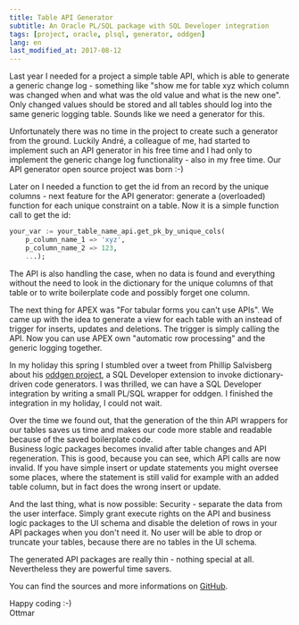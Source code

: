 ```yaml
---
title: Table API Generator
subtitle: An Oracle PL/SQL package with SQL Developer integration
tags: [project, oracle, plsql, generator, oddgen]
lang: en
last_modified_at: 2017-08-12
---
```

Last year I needed for a project a simple table API, which is able to generate a generic change log - something like "show me for table xyz which column was changed when and what was the old value and what is the new one". Only changed values should be stored and all tables should log into the same generic logging table. Sounds like we need a generator for this.

Unfortunately there was no time in the project to create such a generator from the ground. Luckily André, a colleague of me, had started to implement such an API generator in his free time and I had only to implement the generic change log functionality - also in my free time. Our API generator open source project was born :-)

Later on I needed a function to get the id from an record by the unique columns - next feature for the API generator: generate a (overloaded) function for each unique constraint on a table. Now it is a simple function call to get the id:

```sql
your_var := your_table_name_api.get_pk_by_unique_cols(
    p_column_name_1 => 'xyz',
    p_column_name_2 => 123,
    ...);
```

The API is also handling the case, when no data is found and everything without the need to look in the dictionary for the unique columns of that table or to write boilerplate code and possibly forget one column.

The next thing for APEX was "For tabular forms you can't use APIs". We came up with the idea to generate a view for each table with an instead of trigger for inserts, updates and deletions. The trigger is simply calling the API. Now you can use APEX own "automatic row processing" and the generic logging together.

In my holiday this spring I stumbled over a tweet from Phillip Salvisberg about his [oddgen project][1], a SQL Developer extension to invoke dictionary-driven code generators. I was thrilled, we can have a SQL Developer integration by writing a small PL/SQL wrapper for oddgen. I finished the integration in my holiday, I could not wait.

Over the time we found out, that the generation of the thin API wrappers for our tables saves us time and makes our code more stable and readable because of the saved boilerplate code.  
Business logic packages becomes invalid after table changes and API regeneration. This is good, because you can see, which API calls are now invalid. If you have simple insert or update statements you might oversee some places, where the statement is still valid for example with an added table column, but in fact does the wrong insert or update.

And the last thing, what is now possible: Security - separate the data from the user interface. Simply grant execute rights on the API and business logic packages to the UI schema and disable the deletion of rows in your API packages when you don't need it. No user will be able to drop or truncate your tables, because there are no tables in the UI schema.

The generated API packages are really thin - nothing special at all. Nevertheless they are powerful time savers.

You can find the sources and more informations on [GitHub][2].

Happy coding :-)  
Ottmar


[1]: https://www.oddgen.org
[2]: https://github.com/OraMUC/table-api-generator
